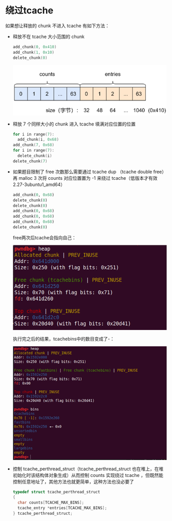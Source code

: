 # 绕过tcache

如果想让释放的 chunk 不进入 tcache 有如下方法：

* 释放不在 tcache 大小范围的 chunk

  ```c
  add_chunk(0, 0x410)
  add_chunk(1, 0x10)
  delete_chunk(0)
  ```

  ![image-20250101195832709](./assets/7.绕过tcache/image-20250101195832709.png)

* 释放 7 个同样大小的 chunk 进入 tcache 填满对应位置的位置

  ```c
  for i in range(7):
  	add_chunk(i, 0x68)
  add_chunk(7, 0x68)
  for i in range(7):
  	delete_chunk(i)
  delete_chunk(7)
  ```

* 如果题目限制了 free 次数那么需要通过 tcache dup （tcache double free） 再 malloc 3 次将 counts 对应位置置为 -1 来绕过 tcache（低版本才有效 2.27-3ubuntu1_amd64）

  ```python
  add_chunk(0, 0x68)
  delete_chunk(0)
  delete_chunk(0) 
  add_chunk(0, 0x68)
  add_chunk(0, 0x68)
  add_chunk(0, 0x68)
  delete_chunk(0)
  ```

  free两次后tcache会指向自己：

  ![image-20250219232814594](./assets/7.绕过tcache/image-20250219232814594.png)

  执行完之后的结果，tcachebins中的数目变成了-：

  ![image-20250219233228589](./assets/7.绕过tcache/image-20250219233228589.png)

* 控制 tcache_perthread_struct（tcache_perthread_struct 也在堆上，在堆初始化时该结构体对象生成）从而控制 counts 实现绕过 tcache ，但既然能控制任意地址了，其他方法也就更简单，这种方法也没必要了

  ```c
  typedef struct tcache_perthread_struct
  {
  	char counts[TCACHE_MAX_BINS];
  	tcache_entry *entries[TCACHE_MAX_BINS];
  } tcache_perthread_struct;
  ```

  
